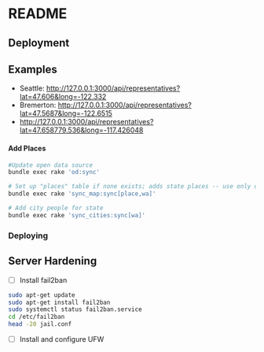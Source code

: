 # README

## Deployment

## Examples
* Seattle: http://127.0.0.1:3000/api/representatives?lat=47.606&long=-122.332
* Bremerton: http://127.0.0.1:3000/api/representatives?lat=47.5687&long=-122.6515
* http://127.0.0.1:3000/api/representatives?lat=47.658779.536&long=-117.426048

#### Add Places

```bash
#Update open data source
bundle exec rake 'od:sync' 

# Set up "places" table if none exists; adds state places -- use only once per state
bundle exec rake 'sync_map:sync[place,wa]'

# Add city people for state
bundle exec rake 'sync_cities:sync[wa]'
```

### Deploying

## Server Hardening
- [ ] Install fail2ban
```bash
sudo apt-get update
sudo apt-get install fail2ban
sudo systemctl status fail2ban.service
cd /etc/fail2ban
head -20 jail.conf
```
- [ ] Install and configure UFW
